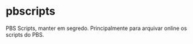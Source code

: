 pbscripts
=========

PBS Scripts, manter em segredo.
Principalmente para arquivar online os scripts do PBS.
